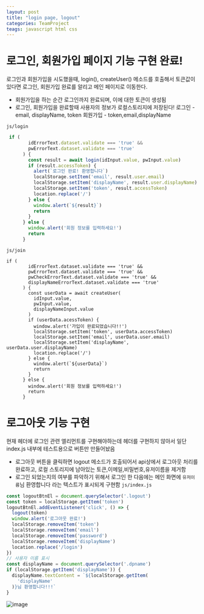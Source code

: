 ```yaml
---
layout: post
title: "login page, logout"
categories: TeamProject
teags: javascript html css
---
```


# 로그인, 회원가입 페이지 기능 구현 완료!
로그인과 회원가입을 시도했을때, login(), createUser() 메소드를 호출해서 토큰값이 있다면 로그인, 회원가입 완료를 알리고 메인 페이지로 이동한다.
- 회원가입을 하는 순간 로그인까지 완료되며, 이에 대한 토큰이 생성됨
- 로그인, 회원가입을 완료할때 사용자의 정보가 로컬스토리지에 저장된다! 로그인 - email, displayName, token  회원가입 - token,email,displayName

`js/login`
```js
 if (
        idErrorText.dataset.validate === 'true' &&
        pwErrorText.dataset.validate === 'true'
      ) {
        const result = await login(idInput.value, pwInput.value)
        if (result.accessToken) {
          alert(`로그인 완료! 환영합니다`)
          localStorage.setItem('email', result.user.email)
          localStorage.setItem('displayName', result.user.displayName)
          localStorage.setItem('token', result.accessToken)
          location.replace('/')
        } else {
          window.alert(`${result}`)
          return
        }
      } else {
        window.alert('회원 정보를 입력하세요!')
        return
      }
```

`js/join`
```
if (
        idErrorText.dataset.validate === 'true' &&
        pwErrorText.dataset.validate === 'true' &&
        pwCheckErrorText.dataset.validate === 'true' &&
        displayNameErrorText.dataset.validate === 'true'
      ) {
        const userData = await createUser(
          idInput.value,
          pwInput.value,
          displayNameInput.value
        )
        if (userData.acessToken) {
          window.alert('가입이 완료되었습니다!!')
          localStorage.setItem('token', userData.accessToken)
          localStorage.setItem('email', userData.user.email)
          localStorage.setItem('displayName', userData.user.displayName)
          location.replace('/')
        } else {
          window.alert(`${userData}`)
          return
        }
      } else {
        window.alert('회원 정보를 입력하세요!')
        return
      }
```
# 로그아웃 기능 구현 
현재 헤더에 로그인 관련 엘리먼트를 구현해야하는데 헤더를 구현하지 않아서 일단 index.js 내부에 테스트용으로 버튼만 만들어놨음
- 로그아웃 버튼을 클릭하면 logout 메소드가 호출되어서 api상에서 로그아웃 처리를 완료하고, 로컬 스토리지에 남아있는 토큰,이메일,비밀번호,유저이름을 제거함
- 로그인 되었는지의 여부를 파악하기 위해서 로그인 한 다음에는 메인 화면에 `유저이름`님 환영합니다 라는 텍스트가 표시되게 구현함
`js/index.js`
```js
const logoutBtnEl = document.querySelector('.logout')
const token = localStorage.getItem('token')
logoutBtnEl.addEventListener('click', () => {
  logout(token)
  window.alert('로그아웃 완료!')
  localStorage.removeItem('token')
  localStorage.removeItem('email')
  localStorage.removeItem('password')
  localStorage.removeItem('displayName')
  location.replace('/login')
})
// 사용자 이름 표시
const displayName = document.querySelector('.dpname')
if (localStorage.getItem('displayName')) {
  displayName.textContent = `${localStorage.getItem(
    'displayName'
  )}님 환영합니다!!!`
}
```
![image](https://user-images.githubusercontent.com/56331400/217476529-56b561f5-05b0-4256-8248-be8f81333f83.png)

